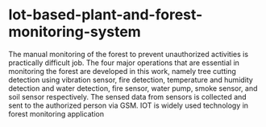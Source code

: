 # Iot-based-plant-and-forest-monitoring-system
The manual monitoring of the forest to prevent unauthorized activities is practically difficult job. The four major operations that are essential in monitoring the forest are developed in this work, namely tree cutting detection using vibration sensor, fire detection, temperature and humidity detection and water detection, fire sensor, water pump, smoke sensor, and soil sensor respectively. The sensed data from sensors is collected and sent to the authorized person via GSM. IOT is widely used technology in forest monitoring application

